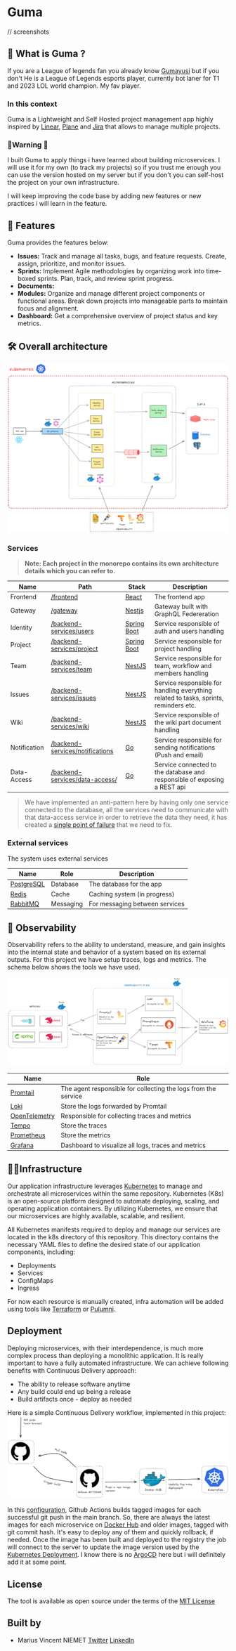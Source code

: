 # Guma

// screenshots

## 🖖 What is Guma ?

If you are a League of legends fan you already know [Gumayusi](https://en.wikipedia.org/wiki/Gumayusi) but if you don't He is a League of Legends esports player, currently bot laner for T1 and 2023 LOL world champion. My fav player.

### In this context

Guma is a Lightweight and Self Hosted project management app highly inspired by [Linear](https://linear.app/), [Plane](https://plane.so/) and [Jira](https://www.atlassian.com/fr/software/jira) that allows to manage multiple projects.

### 🚨Warning 🚨
I built Guma to apply things i have learned about building microservices. I will use it for my own  (to track my projects) so if you trust me enough you can use the version hosted on my server but if you don't you can self-host the project on your own infrastructure.  

I will keep improving the code base by adding new features or new practices i will learn in the feature. 

## 🚀 Features 
Guma provides the features below: 

- **Issues:** Track and manage all tasks, bugs, and feature requests. Create, assign, prioritize, and monitor issues. 
- **Sprints:** Implement Agile methodologies by organizing work into time-boxed sprints. Plan, track, and review sprint progress. 
- **Documents:**
- **Modules:** Organize and manage different project components or functional areas. Break down projects into manageable parts to maintain focus and alignment.
- **Dashboard:** Get a comprehensive overview of project status and key metrics.

## 🛠️ Overall architecture

<img src="/screenshots/architecture.png" alt="overall architecture">

### Services

> **Note: Each project in the monorepo contains its own architecture details which you can refer to.**

Name	| Path	| Stack	|  Description  |
------------- | -------------------- | ------------- | ----------- |
Frontend	| [/frontend](/frontend)	| [React](https://react.dev/)  |  The frontend app	|  |
Gateway	| [/gateway](/gateway)	| [Nestjs](https://nestjs.com/)  |  Gateway built with GraphQL Federeration	|  | 	
Identity	| [/backend-services/users](/backend-services/users)	| [Spring Boot](https://spring.io/projects/spring-boot) |  Service responsible of auth and users handling	|
Project	| [/backend-services/project](/backend-services/organization)	| [Spring Boot](https://spring.io/projects/spring-boot) | Service responsible for project handling	|
Team	| [/backend-services/team](/backend-services/team)	| [NestJS](https://nestjs.com/) |  Service responsible for team, workflow and members     handling	|
Issues	| [/backend-services/issues](/backend-services/issues)	| [NestJS](https://nestjs.com/) |  Service responsible for handling everything related to tasks, sprints, reminders etc.	|
Wiki	| [/backend-services/wiki](/backend-services/wiki/)	| [NestJS](https://nestjs.com/) |  Service responsible of the wiki part document handling	|
Notification	| [/backend-services/notifications](/backend-services)	| [Go](https://go.dev/)  | Service responsible for sending notifications (Push and email)	| 
Data-Access	| [/backend-services/data-access/](/backend-services/data-access)	| [Go](https://go.dev/) |  Service connected to the database and responsible of exposing a REST api	|

>We have implemented an anti-pattern here by having only one service connected to the database, all the services need to communicate with that data-access service in order to retrieve the data they need, it has created a [single point of failure](https://www.techtarget.com/searchdatacenter/definition/Single-point-of-failure-SPOF#:~:text=A%20single%20point%20of%20failure%20(SPOF)%20is%20a%20potential%20risk,entire%20system%20to%20stop%20operating.) that we need to fix. 


### External services
The system uses external services

Name	| Role	|  Description  |
------------- | ------------ | ----------- |
[PostgreSQL](https://www.postgresql.org/)	| Database |  The database for the app	|
[Redis](https://redis.io/fr/)	| Cache	|   Caching system (in progress)	|
| [RabbitMQ](https://www.rabbitmq.com/) | Messaging | For messaging between services

## 👀 Observability 
Observability refers to the ability to understand, measure, and gain insights into the internal state and behavior of a system based on its external outputs. 
For this project we have setup traces, logs and metrics. The schema below shows the tools we have used. 

<img src="/screenshots/observability.png" alt="observability stack">

Name	| Role	|
------------- | ------------ |
[Promtail](https://grafana.com/docs/loki/latest/send-data/promtail/)	| The agent responsible for collecting the logs from the service |
[Loki](https://grafana.com/oss/loki/)	| Store the logs forwarded by Promtail	| 
| [OpenTelemetry](https://opentelemetry.io/) | Responsible for collecting traces and metrics |
| [Tempo](https://grafana.com/oss/tempo/) | Store the traces |
| [Prometheus](https://prometheus.io/) | Store the metrics | 
| [Grafana](https://grafana.com/grafana/dashboards/) | Dashboard to visualize all logs, traces and metrics |

## 👨‍🔧Infrastructure
Our application infrastructure leverages [Kubernetes](https://kubernetes.io/) to manage and orchestrate all microservices within the same repository. Kubernetes (K8s) is an open-source platform designed to automate deploying, scaling, and operating application containers. By utilizing Kubernetes, we ensure that our microservices are highly available, scalable, and resilient.

All Kubernetes manifests required to deploy and manage our services are located in the k8s directory of this repository. This directory contains the necessary YAML files to define the desired state of our application components, including:

- Deployments
- Services
- ConfigMaps
- Ingress

For now each resource is manually created, infra automation will be added using tools like [Terraform](https://www.terraform.io/) or [Pulumni](https://www.pulumi.com/). 

## Deployment
Deploying microservices, with their interdependence, is much more complex process than deploying a monolithic application. It is really important to have a fully automated infrastructure. We can achieve following benefits with Continuous Delivery approach:

- The ability to release software anytime
- Any build could end up being a release
- Build artifacts once - deploy as needed

Here is a simple Continuous Delivery workflow, implemented in this project:
<img src="screenshots/deployment-workflow.png">

In this [configuration](/.github/workflows/), Github Actions builds tagged images for each successful git push in the main branch. So, there are always the latest images for each microservice on [Docker Hub](https://hub.docker.com/) and older images, tagged with git commit hash. It's easy to deploy any of them and quickly rollback, if needed. 
Once the image has been built and deployed to the registry the job will connect to the server to update the image version used by the [Kubernetes Deployment](https://kubernetes.io/docs/concepts/workloads/controllers/deployment/). I know there is no [ArgoCD](https://argo-cd.readthedocs.io/en/stable/) here but i will definitely add it at some point. 

## License 
The tool is available as open source under the terms of the [MIT License](https://opensource.org/license/MIT)

## Built by

- Marius Vincent NIEMET [Twitter](https://twitter.com/mariusniemet05) [LinkedIn](https://www.linkedin.com/in/marius-vincent-niemet-928b48182/) 

